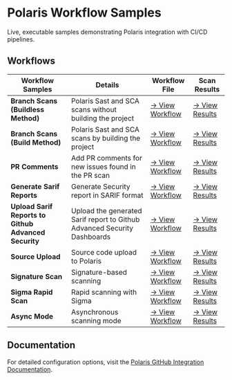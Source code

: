 # Polaris Workflow Samples                                                                                                                                                                                                                       
                                                                                                                                                                                                                                         
Live, executable samples demonstrating Polaris integration with CI/CD pipelines.                                                                                                                                                        
                                                                                                                                                                                                                                         
## Workflows                                                                                                                                                                                                                    
                                                                                                                                                                                                                                         
| Workflow Samples | Details | Workflow File | Scan Results |                                                                                                                                                                          
|---------|-------------|---------------|---------------------|                                                                                                                                                                          
| **Branch Scans (Buildless Method)** | Polaris Sast and SCA scans without building the project | [→ View Workflow](https://github.com/polaris-workflow-examples/install-directory-custom-paths/blob/main/.github/workflows/nodejs-npm.yml) | [→ View Results](https://polaris-workflow-examples.github.io/install-directory-custom-paths/) |                                                                                                                                                              
| **Branch Scans (Build Method)** | Polaris Sast and SCA scans by building the project | [→ View Workflow](https://github.com/polaris-workflow-examples/basic-scan/blob/main/.github/workflows/nodejs-npm.yml) | [→ View Results](https://polaris-workflow-examples.github.io/basic-scan/) |                                                                                                                                                                      
| **PR Comments** | Add PR comments for new issues found in the PR scan | [→ View Workflow](https://github.com/polaris-workflow-examples/pr-comments/blob/main/.github/workflows/nodejs-npm.yml) | [→ View Results](https://polaris-workflow-examples.github.io/pr-comments/) |                                                                                                                                                                     
| **Generate Sarif Reports** | Generate Security report in SARIF format | [→ View Workflow](https://github.com/polaris-workflow-examples/sarif-report-upload/blob/main/.github/workflows/nodejs-npm.yml) | [→ View Results](https://polaris-workflow-examples.github.io/sarif-report-upload/) |                                                                                                                                                             
| **Upload Sarif Reports to Github Advanced Security** | Upload the generated Sarif report to Github Advanced Security Dashboards | [→ View Workflow](https://github.com/polaris-workflow-examples/sarif-report-upload/blob/main/.github/workflows/nodejs-npm.yml) | [→ View Results](https://polaris-workflow-examples.github.io/sarif-report-upload/) |                                                                                                                                                             
| **Source Upload** | Source code upload to Polaris | [→ View Workflow](https://github.com/polaris-workflow-examples/source-upload/blob/main/.github/workflows/nodejs-npm.yml) | [→ View Results](https://polaris-workflow-examples.github.io/source-upload/) |                                                                                                                                                                   
| **Signature Scan** | Signature-based scanning | [→ View Workflow](https://github.com/polaris-workflow-examples/signature-scan/blob/main/.github/workflows/nodejs-npm.yml) | [→ View Results](https://polaris-workflow-examples.github.io/signature-scan/) |                                                                                                                                                                  
| **Sigma Rapid Scan** | Rapid scanning with Sigma | [→ View Workflow](https://github.com/polaris-workflow-examples/sigma-rapid-scan/blob/main/.github/workflows/nodejs-npm.yml) | [→ View Results](https://polaris-workflow-examples.github.io/sigma-rapid-scan/) |                                                                                                                                                                
| **Async Mode** | Asynchronous scanning mode | [→ View Workflow](https://github.com/polaris-workflow-examples/async-mode/blob/main/.github/workflows/nodejs-npm.yml) | [→ View Results](https://polaris-workflow-examples.github.io/async-mode/) |
                                                                                                                                                
                                                                                                                                                                                                                                                                                                                                                                                                      
## Documentation                                                                                                                                                                                                                         
                                                                                                                                                                                                                                         
For detailed configuration options, visit the [Polaris GitHub Integration Documentation](https://documentation.blackduck.com/category/cicd_integrations).
